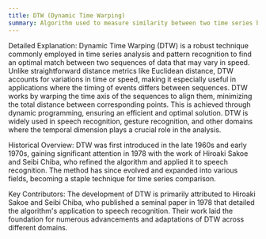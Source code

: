 ```yaml
---
title: DTW (Dynamic Time Warping)
summary: Algorithm used to measure similarity between two time series by aligning them in a nonlinear fashion, allowing for comparisons even when there are shifts and distortions in time.
---
```

Detailed Explanation:
Dynamic Time Warping (DTW) is a robust technique commonly employed in time series analysis and pattern recognition to find an optimal match between two sequences of data that may vary in speed. Unlike straightforward distance metrics like Euclidean distance, DTW accounts for variations in time or speed, making it especially useful in applications where the timing of events differs between sequences. DTW works by warping the time axis of the sequences to align them, minimizing the total distance between corresponding points. This is achieved through dynamic programming, ensuring an efficient and optimal solution. DTW is widely used in speech recognition, gesture recognition, and other domains where the temporal dimension plays a crucial role in the analysis.

Historical Overview:
DTW was first introduced in the late 1960s and early 1970s, gaining significant attention in 1978 with the work of Hiroaki Sakoe and Seibi Chiba, who refined the algorithm and applied it to speech recognition. The method has since evolved and expanded into various fields, becoming a staple technique for time series comparison.

Key Contributors:
The development of DTW is primarily attributed to Hiroaki Sakoe and Seibi Chiba, who published a seminal paper in 1978 that detailed the algorithm's application to speech recognition. Their work laid the foundation for numerous advancements and adaptations of DTW across different domains.